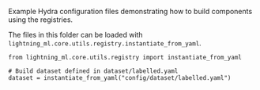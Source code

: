 Example Hydra configuration files demonstrating how to build components using the registries.

The files in this folder can be loaded with
`lightning_ml.core.utils.registry.instantiate_from_yaml`.

```
from lightning_ml.core.utils.registry import instantiate_from_yaml

# Build dataset defined in dataset/labelled.yaml
dataset = instantiate_from_yaml("config/dataset/labelled.yaml")
```
